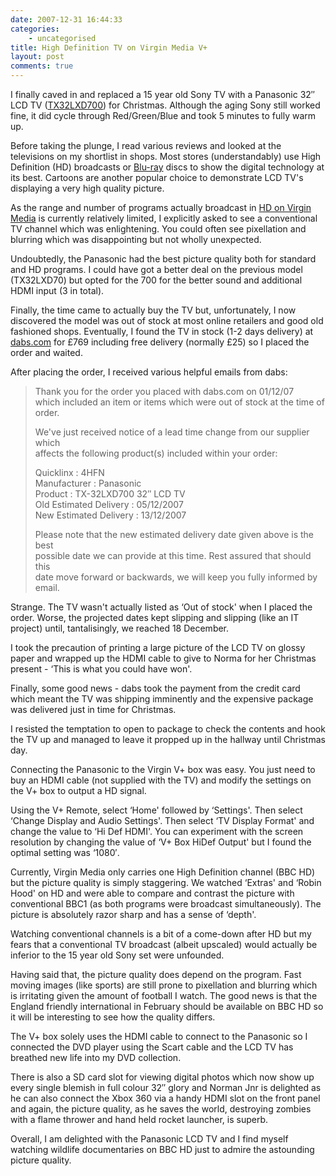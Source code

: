 ```yaml
---
date: 2007-12-31 16:44:33
categories:
    - uncategorised
title: High Definition TV on Virgin Media V+
layout: post
comments: true
---
```

I finally caved in and replaced a 15 year old Sony TV with a Panasonic
32″ LCD TV
([TX32LXD700](http://www.dabs.com/productview.aspx?Quicklinx=4HFN&CategorySelectedId=11229&PageMode=1&NavigationKey=11229,48050000,49870000,50300))
for Christmas. Although the aging Sony still worked fine, it did cycle
through Red/Green/Blue and took 5 minutes to fully warm up.

Before taking the plunge, I read various reviews and looked at the
televisions on my shortlist in shops. Most stores (understandably) use
High Definition (HD) broadcasts or
[Blu-ray](http://en.wikipedia.org/wiki/Bluray) discs to show the digital
technology at its best. Cartoons are another popular choice to
demonstrate LCD TV's displaying a very high quality picture.

As the range and number of programs actually broadcast in [HD on Virgin
Media](http://vmhd.blogspot.com/) is currently relatively limited, I
explicitly asked to see a conventional TV channel which was
enlightening. You could often see pixellation and blurring which was
disappointing but not wholly unexpected.

Undoubtedly, the Panasonic had the best picture quality both for
standard and HD programs. I could have got a better deal on the previous
model (TX32LXD70) but opted for the 700 for the better sound and
additional HDMI input (3 in total).

Finally, the time came to actually buy the TV but, unfortunately, I now
discovered the model was out of stock at most online retailers and good
old fashioned shops. Eventually, I found the TV in stock (1-2 days
delivery) at [dabs.com](http://www.dabs.com/homepage.aspx) for &pound;769
including free delivery (normally &pound;25) so I placed the order and waited.

After placing the order, I received various helpful emails from dabs:

> Thank you for the order you placed with dabs.com on 01/12/07\
>  which included an item or items which were out of stock at the time
> of\
>  order.
>
> We've just received notice of a lead time change from our supplier
> which\
>  affects the following product(s) included within your order:
>
> Quicklinx : 4HFN\
>  Manufacturer : Panasonic\
>  Product : TX-32LXD700 32″ LCD TV\
>  Old Estimated Delivery : 05/12/2007\
>  New Estimated Delivery : 13/12/2007
>
> Please note that the new estimated delivery date given above is the
> best\
>  possible date we can provide at this time. Rest assured that should
> this\
>  date move forward or backwards, we will keep you fully informed by
> email.

Strange. The TV wasn't actually listed as ‘Out of stock' when I placed
the order. Worse, the projected dates kept slipping and slipping (like
an IT project) until, tantalisingly, we reached 18 December.

I took the precaution of printing a large picture of the LCD TV on
glossy paper and wrapped up the HDMI cable to give to Norma for her
Christmas present - ‘This is what you could have won'.

Finally, some good news - dabs took the payment from the credit card
which meant the TV was shipping imminently and the expensive package was
delivered just in time for Christmas.

I resisted the temptation to open to package to check the contents and
hook the TV up and managed to leave it propped up in the hallway until
Christmas day.

Connecting the Panasonic to the Virgin V+ box was easy. You just need to
buy an HDMI cable (not supplied with the TV) and modify the settings on
the V+ box to output a HD signal.

Using the V+ Remote, select ‘Home' followed by ‘Settings'. Then select
‘Change Display and Audio Settings'. Then select ‘TV Display Format' and
change the value to ‘Hi Def HDMI'. You can experiment with the screen
resolution by changing the value of ‘V+ Box HiDef Output' but I found
the optimal setting was ‘1080′.

Currently, Virgin Media only carries one High Definition channel (BBC
HD) but the picture quality is simply staggering. We watched ‘Extras'
and ‘Robin Hood' on HD and were able to compare and contrast the picture
with conventional BBC1 (as both programs were broadcast simultaneously).
The picture is absolutely razor sharp and has a sense of ‘depth'.

Watching conventional channels is a bit of a come-down after HD but my
fears that a conventional TV broadcast (albeit upscaled) would actually
be inferior to the 15 year old Sony set were unfounded.

Having said that, the picture quality does depend on the program. Fast
moving images (like sports) are still prone to pixellation and blurring
which is irritating given the amount of football I watch. The good news
is that the England friendly international in February should be
available on BBC HD so it will be interesting to see how the quality
differs.

The V+ box solely uses the HDMI cable to connect to the Panasonic so I
connected the DVD player using the Scart cable and the LCD TV has
breathed new life into my DVD collection.

There is also a SD card slot for viewing digital photos which now show
up every single blemish in full colour 32″ glory and Norman Jnr is
delighted as he can also connect the Xbox 360 via a handy HDMI slot on
the front panel and again, the picture quality, as he saves the world,
destroying zombies with a flame thrower and hand held rocket launcher,
is superb.

Overall, I am delighted with the Panasonic LCD TV and I find myself
watching wildlife documentaries on BBC HD just to admire the astounding
picture quality.
